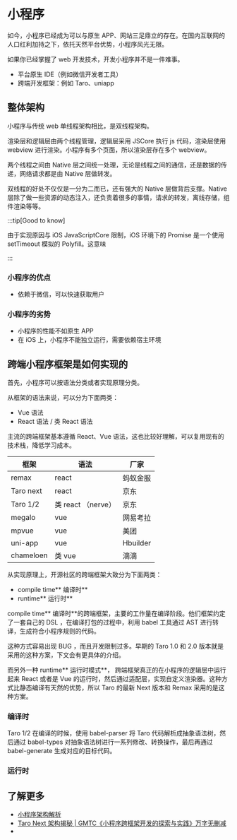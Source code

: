 # 小程序

如今，小程序已经成为可以与原生 APP、网站三足鼎立的存在。在国内互联网的人口红利加持之下，依托天然平台优势，小程序风光无限。

如果你已经掌握了 web 开发技术，开发小程序并不是一件难事。

-   平台原生 IDE（例如微信开发者工具）
-   跨端开发框架：例如 Taro、uniapp

## 整体架构

小程序与传统 web 单线程架构相比，是双线程架构。

渲染层和逻辑层由两个线程管理，逻辑层采用 JSCore 执行 js 代码，渲染层使用 webview 进行渲染。小程序有多个页面，所以渲染层存在多个 webview。

两个线程之间由 Native 层之间统一处理，无论是线程之间的通信，还是数据的传递，网络请求都是由 Native 层做转发。

双线程的好处不仅仅是一分为二而已，还有强大的 Native 层做背后支撑。Native 层除了做一些资源的动态注入，还负责着很多的事情，请求的转发，离线存储，组件渲染等等。

:::tip[Good to know]

由于实现原因与 iOS JavaScriptCore 限制，iOS 环境下的 Promise 是一个使用 setTimeout 模拟的 Polyfill。这意味

:::

### 小程序的优点

-   依赖于微信，可以快速获取用户

### 小程序的劣势

-   小程序的性能不如原生 APP
-   在 iOS 上，小程序不能独立运行，需要依赖宿主环境

## 跨端小程序框架是如何实现的

首先，小程序可以按语法分类或者实现原理分类。

从框架的语法来说，可以分为下面两类：

-   Vue 语法
-   React 语法 / 类 React 语法

主流的跨端框架基本遵循 React、Vue 语法，这也比较好理解，可以复用现有的技术栈，降低学习成本。

| 框架      | 语法               | 厂家     |
| --------- | ------------------ | -------- |
| remax     | react              | 蚂蚁金服 |
| Taro next | react              | 京东     |
| Taro 1/2  | 类 react （nerve） | 京东     |
| megalo    | vue                | 网易考拉 |
| mpvue     | vue                | 美团     |
| uni-app   | vue                | Hbuilder |
| chameloen | 类 vue             | 滴滴     |

从实现原理上，开源社区的跨端框架大致分为下面两类：

-   compile time** 编译时**
-   runtime** 运行时**

compile time** 编译时**的跨端框架，主要的工作量在编译阶段。他们框架约定了一套自己的 DSL ，在编译打包的过程中，利用 babel 工具通过 AST 进行转译，生成符合小程序规则的代码。

这种方式容易出现 BUG ，而且开发限制过多。早期的 Taro 1.0 和 2.0 版本就是采用的这种方案，下文会有更具体的介绍。

而另外一种 runtime** 运行时模式**， 跨端框架真正的在小程序的逻辑层中运行起来 React 或者是 Vue 的运行时，然后通过适配层，实现自定义渲染器。这种方式比静态编译有天然的优势，所以 Taro 的最新 Next 版本和 Remax 采用的是这种方案。

### 编译时

Taro 1/2 在编译的时候，使用 babel-parser 将 Taro 代码解析成抽象语法树，然后通过 babel-types 对抽象语法树进行一系列修改、转换操作，最后再通过 babel-generate 生成对应的目标代码。

### 运行时

## 了解更多

-   [小程序架构解析](https://juejin.cn/post/6976805521407868958)
-   [Taro Next 架构揭秘 | GMTC《小程序跨框架开发的探索与实践》万字无删减](https://juejin.cn/post/6844904036743774216)
-   [](https://blog.csdn.net/qq_45768871/article/details/123462669)
